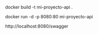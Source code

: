 docker build -t mi-proyecto-api .

docker run -d -p 8080:80 mi-proyecto-api

http://localhost:8080/swagger